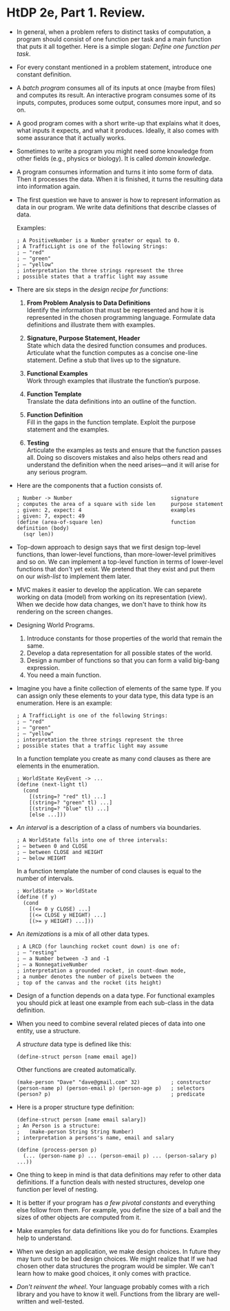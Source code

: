 HtDP 2e, Part 1. Review.
========================

* In general, when a problem refers to distinct tasks of computation,
  a program should consist of one function per task and a main function that puts it all together.
  Here is a simple slogan: *Define one function per task*.

* For every constant mentioned in a problem statement, introduce one constant definition.

* A *batch program* consumes all of its inputs at once (maybe from files) and computes its result.
  An interactive program consumes some of its inputs,
  computes, produces some output, consumes more input, and so on.

* A good program comes with a short write-up that explains what it does,
  what inputs it expects, and what it produces. Ideally, it also comes with
  some assurance that it actually works.

* Sometimes to write a program you might need some knowledge from other fields
  (e.g., physics or biology). It is called *domain knowledge*.

* A program consumes information and turns it into some form of data.
  Then it processes the data. When it is finished, it turns the resulting data into information again.

* The first question we have to answer is how to represent information as data in our program.
  We write data definitions that describe classes of data.
   
  Examples:

  ```racket
  ; A PositiveNumber is a Number greater or equal to 0. 
  ; A TrafficLight is one of the following Strings:
  ; – "red"
  ; – "green"
  ; – "yellow"
  ; interpretation the three strings represent the three 
  ; possible states that a traffic light may assume
  ```

* There are six steps in the *design recipe for functions*:
  
  1. **From Problem Analysis to Data Definitions**<br>
     Identify the information that must be represented and how it is represented
     in the chosen programming language.
     Formulate data definitions and illustrate them with examples.
  
  2. **Signature, Purpose Statement, Header**<br>
     State which data the desired function consumes and produces.
     Articulate what the function computes as a concise one-line statement.
     Define a stub that lives up to the signature.
  
  3. **Functional Examples**<br>
     Work through examples that illustrate the function’s purpose.
  
  4. **Function Template**<br>
     Translate the data definitions into an outline of the function.
  
  5. **Function Definition**<br>
     Fill in the gaps in the function template. Exploit the purpose statement and the examples.
  
  6. **Testing**<br>
     Articulate the examples as tests and ensure that the function passes all.
     Doing so discovers mistakes and also helps others read and understand the definition
     when the need arises—and it will arise for any serious program.

* Here are the components that a fuction consists of.

  ```racket
  ; Number -> Number                                signature
  ; computes the area of a square with side len     purpose statement
  ; given: 2, expect: 4                             examples
  ; given: 7, expect: 49
  (define (area-of-square len)                      function definition (body)
    (sqr len))
  ```

* Top-down approach to design says that we first design top-level functions, than lower-level functions,
  than more-lower-level primitives and so on. We can implement a top-level function in terms of lower-level
  functions that don't yet exist. We pretend that they exist and put them on our *wish-list* to implement them later.

* MVC makes it easier to develop the application. We can separete working on data (model)
  from working on its representation (view). When we decide how data changes,
   we don't have to think how its rendering on the screen changes.


* Designing World Programs.
  
  1. Introduce constants for those properties of the world that remain the same.
  2. Develop a data representation for all possible states of the world.
  3. Design a number of functions so that you can form a valid big-bang expression.
  4. You need a main function.

* Imagine you have a finite collection of elements of the same type.
  If you can assign only these elements to your data type, this data type is an enumeration.
  Here is an example:
 
  ```racket
  ; A TrafficLight is one of the following Strings:
  ; – "red"
  ; – "green"
  ; – "yellow"
  ; interpretation the three strings represent the three 
  ; possible states that a traffic light may assume 
  ```

  In a function template you create as many cond clauses as there are elements in the enumeration.

  ```racket
  ; WorldState KeyEvent -> ...
  (define (next-light tl)
    (cond
      [(string=? "red" tl) ...]
      [(string=? "green" tl) ...]
      [(string=? "blue" tl) ...]
      [else ...]))
  ```

* *An interval* is a description of a class of numbers via boundaries.
    
  ```racket
  ; A WorldState falls into one of three intervals: 
  ; – between 0 and CLOSE
  ; – between CLOSE and HEIGHT
  ; – below HEIGHT
  ```

  In a function template the number of cond clauses is equal to the number of intervals.

  ```racket
  ; WorldState -> WorldState
  (define (f y)
    (cond
      [(<= 0 y CLOSE) ...]
      [(<= CLOSE y HEIGHT) ...]
      [(>= y HEIGHT) ...]))
  ```

* An *itemizations* is a mix of all other data types.

  ```racket 
  ; A LRCD (for launching rocket count down) is one of:
  ; – "resting"
  ; – a Number between -3 and -1
  ; – a NonnegativeNumber 
  ; interpretation a grounded rocket, in count-down mode,
  ; a number denotes the number of pixels between the
  ; top of the canvas and the rocket (its height)
  ```

* Design of a function depends on a data type. For functional examples you should pick
  at least one example from each sub-class in the data definition. 

* When you need to combine several related pieces of data into one entity, use a structure.
    
  *A structure* data type is defined like this:

  ```racket
  (define-struct person [name email age])
  ```

  Other functions are created automatically.

  ```racket
  (make-person "Dave" "dave@gmail.com" 32)          ; constructor
  (person-name p) (person-email p) (person-age p)   ; selectors
  (person? p)                                       ; predicate
  ```

* Here is a proper structure type definition:
    
  ```racket
  (define-struct person [name email salary])
  ; An Person is a structure: 
  ;   (make-person String String Number)
  ; interpretation a persons's name, email and salary 

  (define (process-person p)
    (... (person-name p) ... (person-email p) ... (person-salary p) ...))
  ```

* One thing to keep in mind is that data definitions may refer to other data definitions.
  If a function deals with nested structures, develop one function per level of nesting. 

* It is better if your program has *a few pivotal constants* and everything else follow from them.
  For example, you define the size of a ball and the sizes of other objects are computed from it. 

* Make examples for data definitions like you do for functions. Examples help to understand.

* When we design an application, we make design choices. In future they may turn out to be bad design choices.
  We might realize that If we had chosen other data structures the program would be simpler.
  We can't learn how to make good choices, it only comes with practice.

* *Don't reinvent the wheel*. Your language probably comes with a rich library and you have to know it well.
  Functions from the library are well-written and well-tested.

